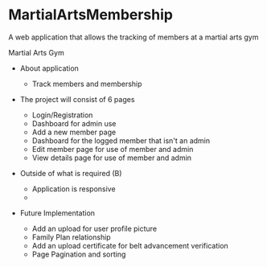 # MartialArtsMembership
A web application that allows the tracking of members at a martial arts gym

Martial Arts Gym

- About application
    - Track members and membership

- The project will consist of 6 pages 
    - Login/Registration 
    - Dashboard for admin use
    - Add a new member page 
    - Dashboard for the logged member that isn't an admin 
    - Edit member page for use of member and admin 
    - View details page for use of member and admin

- Outside of what is required (B)
    - Application is responsive
    - 
- Future Implementation
    - Add an upload for user profile picture 
    - Family Plan relationship 
    - Add an upload certificate for belt advancement verification 
    - Page Pagination and sorting 